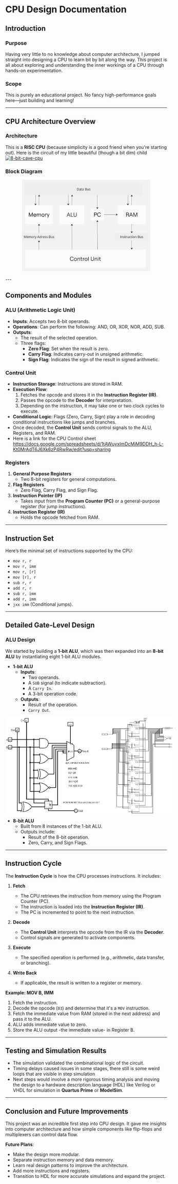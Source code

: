 # CPU Design Documentation  

## Introduction  

### Purpose  
Having very little to no knowledge about computer architecture, I jumped straight into designing a CPU to learn bit by bit along the way. This project is all about exploring and understanding the inner workings of a CPU through hands-on experimentation.  

### Scope  
This is purely an educational project. No fancy high-performance goals here—just building and learning!  

---

## CPU Architecture Overview  

### Architecture  
This is a **RISC CPU** (because simplicity is a good friend when you're starting out). 
Here is the circuit of my little beautiful (though a bit dim) child 
[![8-bit-cave-cpu](https://github.com/user-attachments/assets/e6763a5f-8fe1-49cd-abcc-c03f84832f06)](https://github.com/TamaGo-HQ/cave_cpu/blob/main/assetes/8-bit-cave-cpu.png)

### Block Diagram
<p align="center">
<img src="https://github.com/TamaGo-HQ/cave_cpu/blob/main/assetes/block_diagram.jpg" alt="Description" width="400"/>
</p>
---

## Components and Modules  

### ALU (Arithmetic Logic Unit)  
- **Inputs**: Accepts two 8-bit operands.  
- **Operations**: Can perform the following: AND, OR, XOR, NOR, ADD, SUB.  
- **Outputs**:  
  - The result of the selected operation.  
  - Three flags:  
    - **Zero Flag**: Set when the result is zero.  
    - **Carry Flag**: Indicates carry-out in unsigned arithmetic.  
    - **Sign Flag**: Indicates the sign of the result in signed arithmetic.  

### Control Unit  
- **Instruction Storage**: Instructions are stored in RAM.  
- **Execution Flow**:  
  1. Fetches the opcode and stores it in the **Instruction Register (IR)**.  
  2. Passes the opcode to the **Decoder** for interpretation.  
  3. Depending on the instruction, it may take one or two clock cycles to execute.  
- **Conditional Logic**: Flags (Zero, Carry, Sign) play a role in decoding conditional instructions like jumps and branches.  
- Once decoded, the **Control Unit** sends control signals to the ALU, Registers, and RAM.
- Here is a link for the CPU Control sheet https://docs.google.com/spreadsheets/d/1tAWuyxImDcMiM9DDH_h-L-Kt0MrAdT6J6Xk6zP4RwRw/edit?usp=sharing 

### Registers  
1. **General Purpose Registers**  
   - Two 8-bit registers for general computations.  
2. **Flag Registers**  
   - Zero Flag, Carry Flag, and Sign Flag.  
3. **Instruction Pointer (IP)**  
   - Takes input from the **Program Counter (PC)** or a general-purpose register (for jump instructions).  
4. **Instruction Register (IR)**  
   - Holds the opcode fetched from RAM.  

---

## Instruction Set  
Here’s the minimal set of instructions supported by the CPU:  
- `mov r, r`  
- `mov r, imm`  
- `mov r, [r]`  
- `mov [r], r`  
- `sub r, r`  
- `add r, r`  
- `sub r, imm`  
- `add r, imm`  
- `jxx imm` (Conditional jumps).  

---

## Detailed Gate-Level Design  

### ALU Design  
We started by building a **1-bit ALU**, which was then expanded into an **8-bit ALU** by instantiating eight 1-bit ALU modules.  

- **1-bit ALU**  
  - **Inputs**:  
    - Two operands.  
    - A `SUB` signal (to indicate subtraction).  
    - A `Carry In`.  
    - A 3-bit operation code.  
  - **Outputs**:  
    - Result of the operation.  
    - `Carry Out`.
<div style="display: flex; justify-content: space-around;">
  <img src="https://github.com/TamaGo-HQ/cave_cpu/blob/main/assetes/1_bit_alu.png" alt="Image 2 Description" height = "300" width="300"/>
  <img src="https://github.com/TamaGo-HQ/cave_cpu/blob/main/assetes/8_bit_alu.png" alt="Image 1 Description"  height = "300" width="300"/>
  
</div>

- **8-bit ALU**  
  - Built from 8 instances of the 1-bit ALU.  
  - Outputs include:  
    - Result of the 8-bit operation.  
    - Zero, Carry, and Sign Flags.  

---

## Instruction Cycle  

The **Instruction Cycle** is how the CPU processes instructions. It includes:  

1. **Fetch**  
   - The CPU retrieves the instruction from memory using the Program Counter (PC).  
   - The instruction is loaded into the **Instruction Register (IR)**.  
   - The PC is incremented to point to the next instruction.  

2. **Decode**  
   - The **Control Unit** interprets the opcode from the IR via the **Decoder**.  
   - Control signals are generated to activate components.  

3. **Execute**  
   - The specified operation is performed (e.g., arithmetic, data transfer, or branching).  

4. **Write Back**  
   - If applicable, the result is written to a register or memory.  

**Example: MOV B, IMM**  
1. Fetch the instruction.  
2. Decode the opcode (`03`) and determine that it's a `MOV` instruction.  
3. Fetch the immediate value from RAM (stored in the next address) and pass it to the ALU.
4. ALU adds immediate value to zero.  
5. Store the ALU output -the immediate value- in Register B.  

---

## Testing and Simulation Results  

- The simulation validated the combinational logic of the circuit.  
- Timing delays caused issues in some stages, there still is some weird loops that are visible in step simulation
- Next steps would involve a more rigorous timing analysis and moving the design to a hardware description language (HDL) like Verilog or VHDL for simulation in **Quartus Prime** or **ModelSim**.  

---

## Conclusion and Future Improvements  

This project was an incredible first step into CPU design. It gave me insights into computer architecture and how simple components like flip-flops and multiplexers can control data flow.  

**Future Plans**:  
- Make the design more modular.  
- Separate instruction memory and data memory.  
- Learn real design patterns to improve the architecture.  
- Add more instructions and registers.  
- Transition to HDL for more accurate simulations and expand the project.  

